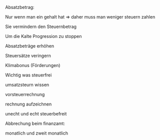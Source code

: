 Absatzbetrag:

Nur wenn man ein gehalt hat => daher muss man weniger steuern zahlen 

Sie vermindern den Steuernbetrag



Um die Kalte Progression zu stoppen

Absatzbeträge erhöhen

Steuersätze veringern

Klimabonus (Förderungen)



Wichtig was steuerfrei

umsatzsteurn wissen

vorsteuerrechnung

rechnung aufzeichnen

unecht und echt steuerbefreit



Abbrechung beim finanzamt:

monatlich und zweit monatlich






